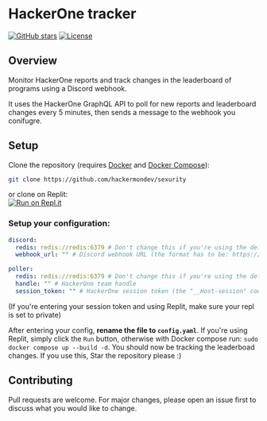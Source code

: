 # HackerOne tracker
[![GitHub stars](https://img.shields.io/github/stars/hackermondev/sexurity)](https://github.com/hackermondev/sexurity/stargazers)
[![License](https://img.shields.io/github/license/hackermondev/sexurity)](LICENSE)

## Overview
Monitor HackerOne reports and track changes in the leaderboard of programs using a Discord webhook.

It uses the HackerOne GraphQL API to poll for new reports and leaderboard changes every 5 minutes, then sends a message to the webhook you conifugre.

## Setup

Clone the repository (requires [Docker](https://docs.docker.com/get-docker/) and [Docker Compose](https://docs.docker.com/compose/install/)):
```bash
git clone https://github.com/hackermondev/sexurity
```
or clone on Replit:<br>
[![Run on Repl.it](https://replit.com/badge/github/hackermondev/sexurity)](https://replit.com/new/github/hackermondev/sexurity)




### Setup your configuration:
```yaml
discord:
  redis: redis://redis:6379 # Don't change this if you're using the default Docker compose configuration
  webhook_url: "" # Discord webhook URL (the format has to be: https://discord.com/api/webhooks/{webhook_id}/{webhook_token})

poller:
  redis: redis://redis:6379 # Don't change this if you're using the default Docker compose configuration
  handle: "" # HackerOne team handle
  session_token: "" # HackerOne session token (the "__Host-session" cookie), this is only required if you're tracking a private team
```
(If you're entering your session token and using Replit, make sure your repl is set to private)


After entering your config, **rename the file to ``config.yaml``**. If you're using Replit, simply click the ``Run`` button, otherwise with Docker compose run: ``sudo docker compose up --build -d``. You should now be tracking the leaderboad changes. If you use this, Star the repository please :)


## Contributing
Pull requests are welcome. For major changes, please open an issue first to discuss what you would like to change.

